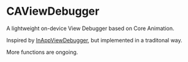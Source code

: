# CAViewDebugger

A lightweight on-device View Debugger based on Core Animation.

Inspired by [InAppViewDebugger](https://github.com/indragiek/InAppViewDebugger), but implemented in a traditonal way.

More functions are ongoing.
